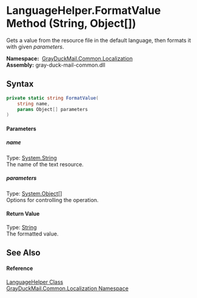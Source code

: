 LanguageHelper.FormatValue Method (String, Object[])
====================================================
Gets a value from the resource file in the default language, then formats it with given *parameters*.

  **Namespace:**  [GrayDuckMail.Common.Localization][1]  
  **Assembly:** gray-duck-mail-common.dll

Syntax
------

```csharp
private static string FormatValue(
	string name,
	params Object[] parameters
)
```

#### Parameters

##### *name*
Type: [System.String][2]  
 The name of the text resource.

##### *parameters*
Type: [System.Object][3][]  
 Options for controlling the operation.

#### Return Value
Type: [String][2]  
 The formatted value. 

See Also
--------

#### Reference
[LanguageHelper Class][4]  
[GrayDuckMail.Common.Localization Namespace][1]  

[1]: ../README.md
[2]: https://docs.microsoft.com/dotnet/api/system.string
[3]: https://docs.microsoft.com/dotnet/api/system.object
[4]: README.md